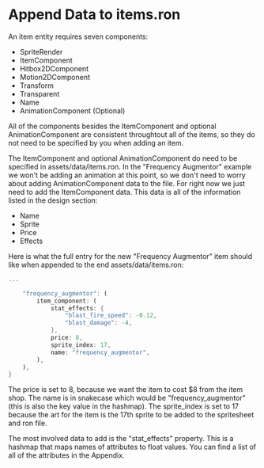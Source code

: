 # Append Data to items.ron

An item entity requires seven components:

- SpriteRender
- ItemComponent
- Hitbox2DComponent
- Motion2DComponent
- Transform
- Transparent
- Name
- AnimationComponent (Optional)

All of the components besides the ItemComponent and optional AnimationComponent are consistent throughtout all of the items, so they do not need to be specified by you when adding an item.

The ItemComponent and optional AnimationComponent do need to be specified in assets/data/items.ron. In the "Frequency Augmentor" example we won't be adding an animation at this point, so we don't need to worry about adding AnimationComponent data to the file. For right now we just need to add the ItemComponent data. This data is all of the information listed in the design section:

- Name
- Sprite
- Price
- Effects

Here is what the full entry for the new "Frequency Augmentor" item should like when appended to the end assets/data/items.ron:

```rust
...

    "frequency_augmentor": (
        item_component: (
            stat_effects: {
                "blast_fire_speed": -0.12,
                "blast_damage": -4,
            },
            price: 8,
            sprite_index: 17,
            name: "frequency_augmentor",
        ),
    ),
}
```

The price is set to 8, because we want the item to cost $8 from the item shop. The name is in snakecase which would be "frequency_augmentor" (this is also the key value in the hashmap). The sprite_index is set to 17 because the art for the item is the 17th sprite to be added to the spritesheet and ron file.

The most involved data to add is the "stat_effects" property. This is a hashmap that maps names of attributes to float values. You can find a list of all of the attributes in the Appendix.
